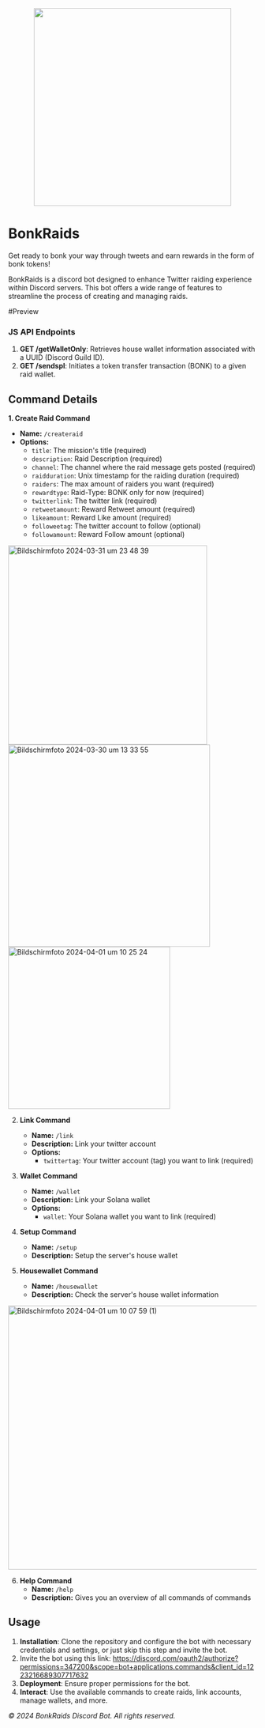 <div align="center">
  <img src="https://github.com/nauriculus/BonkRaids/assets/24634581/32fc1c10-77e8-4461-9b50-5c17a217f9a2" width="400" height="400" />
</div>

# BonkRaids

Get ready to bonk your way through tweets and earn rewards in the form of bonk tokens! 
 
BonkRaids is a discord bot designed to enhance Twitter raiding experience within Discord servers. This bot offers a wide range of features to streamline the process of creating and managing raids.

#Preview

### JS API Endpoints

1. **GET /getWalletOnly**: Retrieves house wallet information associated with a UUID (Discord Guild ID).
2. **GET /sendspl**: Initiates a token transfer transaction (BONK) to a given raid wallet.

## Command Details

**1. Create Raid Command**
   - **Name:** `/createraid`
   - **Options:**
     - `title`: The mission's title (required)
     - `description`: Raid Description (required)
     - `channel`: The channel where the raid message gets posted (required)
     - `raidduration`: Unix timestamp for the raiding duration (required)
     - `raiders`: The max amount of raiders you want (required)
     - `rewardtype`: Raid-Type: BONK only for now (required)
     - `twitterlink`: The twitter link (required)
     - `retweetamount`: Reward Retweet amount (required)
     - `likeamount`: Reward Like amount (required)
     - `followeetag`: The twitter account to follow (optional)
     - `followamount`: Reward Follow amount (optional)

<img width="403" alt="Bildschirmfoto 2024-03-31 um 23 48 39" src="https://github.com/nauriculus/BonkRaids/assets/24634581/f07cf532-b1ae-469a-935d-51748b52d6e1">


<img width="409" alt="Bildschirmfoto 2024-03-30 um 13 33 55" src="https://github.com/nauriculus/BonkRaids/assets/24634581/2458f94b-7cbe-46b5-875c-c61b611d6ce8">


<img width="328" alt="Bildschirmfoto 2024-04-01 um 10 25 24" src="https://github.com/nauriculus/BonkRaids/assets/24634581/73bebe8f-3b55-4e31-98f6-545194df0384">



2. **Link Command**
   - **Name:** `/link`
   - **Description:** Link your twitter account
   - **Options:**
     - `twittertag`: Your twitter account (tag) you want to link (required)

3. **Wallet Command**
   - **Name:** `/wallet`
   - **Description:** Link your Solana wallet
   - **Options:**
     - `wallet`: Your Solana wallet you want to link (required)

4. **Setup Command**
   - **Name:** `/setup`
   - **Description:** Setup the server's house wallet

5. **Housewallet Command**
   - **Name:** `/housewallet`
   - **Description:** Check the server's house wallet information

<img width="534" alt="Bildschirmfoto 2024-04-01 um 10 07 59 (1)" src="https://github.com/nauriculus/BonkRaids/assets/24634581/5a2d5b88-90b8-4fff-89a9-c61217623bfa">

6. **Help Command**
   - **Name:** `/help`
   - **Description:** Gives you an overview of all commands of commands

## Usage

1. **Installation**: Clone the repository and configure the bot with necessary credentials and settings, or just skip this step and invite the bot.
2. Invite the bot using this link: https://discord.com/oauth2/authorize?permissions=347200&scope=bot+applications.commands&client_id=1223216689307717632
3. **Deployment**: Ensure proper permissions for the bot.
4. **Interact**: Use the available commands to create raids, link accounts, manage wallets, and more.

*© 2024 BonkRaids Discord Bot. All rights reserved.*
